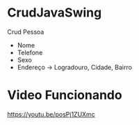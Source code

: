 # CrudJavaSwing

Crud Pessoa 
- Nome
- Telefone
- Sexo
- Endereço -> Logradouro, Cidade, Bairro


# Video Funcionando
https://youtu.be/posPj1ZUXmc
